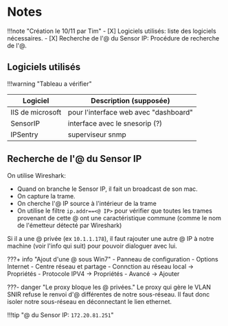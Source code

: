 # Notes

!!!note "Création le 10/11 par Tim"
     - [X] Logiciels utilisés: liste des logiciels nécessaires.
     - [X] Recherche de l'@ du Sensor IP: Procédure de recherche de l'@.

## Logiciels utilisés

!!!warning "Tableau a vérifier"

| Logiciel | Description (supposée) |
| --- | --- |
| IIS de microsoft | pour l'interface web avec "dashboard" |
| SensorIP | interface avec le snesorip (?) |
| IPSentry | superviseur snmp |

## Recherche de l'@ du Sensor IP

On utilise Wireshark:

 - Quand on branche le Sensor IP, il fait un broadcast de son mac.
 - On capture la trame.
 - On cherche l'@ IP source à l'intérieur de la trame
 - On utilise le filtre `ip.addr==<@ IP>` pour vérifier que toutes les trames provenant de cette @ ont une caractéristique commune (comme le nom de l'émetteur détecté par Wireshark)

 Si il a une @ privée (ex `10.1.1.178`), il faut rajouter une autre @ IP à notre machine (voir l'info qui suit) pour pouvoir dialoguer avec lui.

???+ info "Ajout d'une @ sous Win7"
     - Panneau de configuration
     - Options Internet
     - Centre réseau et partage
     - Connction au réseau local -> Propriétés
     - Protocole IPV4 -> Propriétés 
     - Avancé -> Ajouter

???- danger "Le proxy bloque les @ privées."
    Le proxy qui gère le VLAN SNIR refuse le renvoi d'@ différentes de notre sous-réseau.
    Il faut donc isoler notre sous-réseau en déconnectant le lien ethernet.

!!!tip "@ du Sensor IP: `172.20.81.251`"
